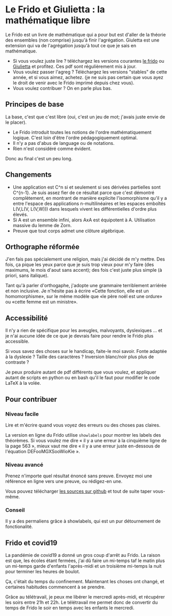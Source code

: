 # Le Frido et Giulietta : la mathématique libre


Le Frido est un livre de mathématique qui a pour but est d'aller de la théorie des ensembles (non comprise) jusqu'à finir l'agrégation. Giuletta est une extension qui va de l'agrégation jusqu'à tout ce que je sais en mathématique.

- Si vous voulez juste lire ? téléchargez les versions courantes [le frido](https://laurent.claessens-donadello.eu/pdf/lefrido.pdf) ou [Giulietta](https://laurent.claessens-donadello.eu/pdf/giulietta.pdfhttp://laurent.claessens-donadello.eu/pdf/giulietta.pdf) et profitez. Ces pdf sont régulièrement mis à jour.
- Vous voulez passer l'agreg ? Téléchargez les versions "stables" de cette année, et si vous aimez, achetez. (je ne suis pas certain que vous ayez le droit de venir avec le Frido imprimé depuis chez vous).
- Vous voulez contribuer ? On en parle plus bas.

## Principes de base

La base, c'est que c'est libre (oui, c'est un jeu de mot; j'avais juste envie de le placer).

- Le Frido introduit toutes les notions de l'ordre mathématiquement logique. C'est loin d'être l'ordre pédagogiquement optimal.
- Il n'y a pas d'abus de language ou de notations.
- Rien n'est considéré comme évident.

Donc au final c'est un peu long.


## Changements

- Une application est C^n si et seulement si ses dérivées partielles sont C^{n-1}. Je suis assez fier de ce résultat parce que c'est démontré complètement, en montrant de manière explicite l'isomorphisme qu'il y a entre l'espace des applications n-multilinéaires et les espaces emboîtés L(V,L(V, L(V,W))) dans lesquels vivent les différentielles d'ordre plus élevés.
- Si A est un ensemble infini, alors AxA est équipotent à A. Utilisation massive du lemme de Zorn.
- Preuve que tout corps admet une clôture algébrique.
    
## Orthographe réformée

J'en fais pas spécialement une religion, mais j'ai décidé de m'y mettre. Des fois, ça pique les yeux parce que je suis trop vieux pour m'y faire (des maximums, le mois d'aout sans accent); des fois c'est juste plus simple (à priori, sans italique).

Tant qu'à parler d'orthogaphe, j'adopte une grammaire terriblement arriérée et non inclusive. Je n'hésite pas à écrire «Cette fonction, elle est un homomorphisme», sur le même modèle que «le père noël est une ordure» ou «cette femme est un ministre».

## Accessibilité

Il n'y a rien de spécifique pour les aveugles, malvoyants, dyslexiques ... et je n'ai aucune idée de ce que je devrais faire pour rendre le Frido plus accessible.

Si vous savez des choses sur le handicap, faite-le moi savoir. Fonte adaptée à la dyslexie ? Taille des caractères ? Inversion blanc/noir plus plus de contraste ?

Je peux produire autant de pdf différents que vous voulez, et appliquer autant de scripts en python ou en bash qu'il le faut pour modifier le code LaTeX à la volée.

## Pour contribuer

### Niveau facile

Lire et m'écrire quand vous voyez des erreurs ou des choses pas claires.

La version en ligne du Frido utilise `showlabels` pour montrer les labels des théorèmes. Si vous voulez me dire « il y a une erreur à la cinquième ligne de la page 563 », mieux vaut me dire « il y a une erreur juste en-dessous de l'équation DEFooMGXSooWioKie ».

### Niveau avancé

Prenez n'importe quel résultat énoncé sans preuve. Envoyez moi une référence en ligne vers une preuve, ou rédigez-en une.

Vous pouvez télécharger [les sources sur github](https://github.com/LaurentClaessens/mazhe) et tout de suite taper vous-même.

### Conseil


Il y a des permaliens grâce à showlabels, qui est un pur détournement de fonctionalité.


## Frido et covid19

La pandémie de covid19 a donné un gros coup d'arrêt au Frido. La raison est que, les écoles étant fermées, j'ai dû faire un mi-temps taf le matin plus un mi-temps garde d'enfants l'après-midi et un troisième mi-temps la nuit pour terminer les heures de boulot.

Ça, c'était du temps du confinement. Maintenant les choses ont changé, et certaines habitudes commencent à se prendre.

Grâce au télétravail, je peux me libérer le mercredi après-midi, et récupérer les soirs entre 21h et 22h. Le télétravail me permet donc de convertir du temps de Frido le soir en temps avec les enfants le mercredi.


